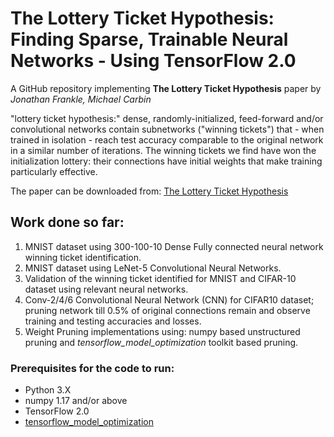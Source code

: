 # The Lottery Ticket Hypothesis: Finding Sparse, Trainable Neural Networks - Using TensorFlow 2.0

A GitHub repository implementing __The Lottery Ticket Hypothesis__ paper by _Jonathan Frankle, Michael Carbin_

"lottery ticket hypothesis:" dense, randomly-initialized, feed-forward and/or convolutional networks contain subnetworks ("winning tickets") that - when trained in isolation - reach test accuracy comparable to the original network in a similar number of iterations. The winning tickets we find have won the initialization lottery: their connections have initial weights that make training particularly effective. 

The paper can be downloaded from:
[The Lottery Ticket Hypothesis](https://arxiv.org/abs/1803.03635)


## Work done so far:
1. MNIST dataset using 300-100-10 Dense Fully connected neural network winning ticket identification.
1. MNIST dataset using LeNet-5 Convolutional Neural Networks.
1. Validation of the winning ticket identified for MNIST and CIFAR-10 dataset using relevant neural networks.
1. Conv-2/4/6 Convolutional Neural Network (CNN) for CIFAR10 dataset; pruning network till 0.5% of original connections remain and observe training and testing accuracies and losses.
1. Weight Pruning implementations using: numpy based unstructured pruning and _tensorflow_model_optimization_ toolkit based pruning.




### Prerequisites for the code to run:
- Python 3.X
- numpy 1.17 and/or above
- TensorFlow 2.0
- [tensorflow_model_optimization](https://www.tensorflow.org/model_optimization/guide/pruning/pruning_with_keras)
